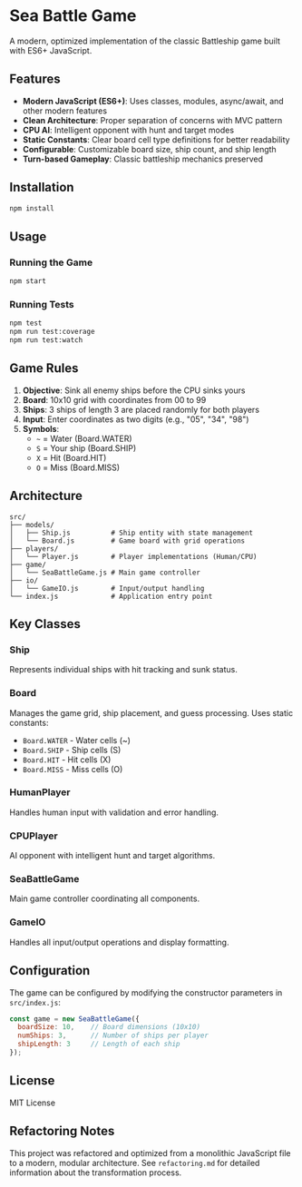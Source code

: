 # Sea Battle Game

A modern, optimized implementation of the classic Battleship game built with ES6+ JavaScript.

## Features

- **Modern JavaScript (ES6+)**: Uses classes, modules, async/await, and other modern features
- **Clean Architecture**: Proper separation of concerns with MVC pattern
- **CPU AI**: Intelligent opponent with hunt and target modes
- **Static Constants**: Clear board cell type definitions for better readability
- **Configurable**: Customizable board size, ship count, and ship length
- **Turn-based Gameplay**: Classic battleship mechanics preserved

## Installation

```bash
npm install
```

## Usage

### Running the Game
```bash
npm start
```

### Running Tests
```bash
npm test
npm run test:coverage
npm run test:watch
```

## Game Rules

1. **Objective**: Sink all enemy ships before the CPU sinks yours
2. **Board**: 10x10 grid with coordinates from 00 to 99
3. **Ships**: 3 ships of length 3 are placed randomly for both players
4. **Input**: Enter coordinates as two digits (e.g., "05", "34", "98")
5. **Symbols**: 
   - `~` = Water (Board.WATER)
   - `S` = Your ship (Board.SHIP)
   - `X` = Hit (Board.HIT)
   - `O` = Miss (Board.MISS)

## Architecture

```
src/
├── models/
│   ├── Ship.js          # Ship entity with state management
│   └── Board.js         # Game board with grid operations
├── players/
│   └── Player.js        # Player implementations (Human/CPU)
├── game/
│   └── SeaBattleGame.js # Main game controller
├── io/
│   └── GameIO.js        # Input/output handling
└── index.js             # Application entry point
```

## Key Classes

### Ship
Represents individual ships with hit tracking and sunk status.

### Board
Manages the game grid, ship placement, and guess processing. Uses static constants:
- `Board.WATER` - Water cells (~)
- `Board.SHIP` - Ship cells (S)
- `Board.HIT` - Hit cells (X)
- `Board.MISS` - Miss cells (O)

### HumanPlayer
Handles human input with validation and error handling.

### CPUPlayer
AI opponent with intelligent hunt and target algorithms.

### SeaBattleGame
Main game controller coordinating all components.

### GameIO
Handles all input/output operations and display formatting.

## Configuration

The game can be configured by modifying the constructor parameters in `src/index.js`:

```javascript
const game = new SeaBattleGame({
  boardSize: 10,    // Board dimensions (10x10)
  numShips: 3,      // Number of ships per player
  shipLength: 3     // Length of each ship
});
```


## License

MIT License

## Refactoring Notes

This project was refactored and optimized from a monolithic JavaScript file to a modern, modular architecture. See `refactoring.md` for detailed information about the transformation process. 